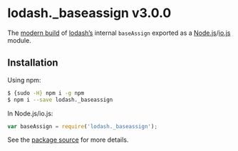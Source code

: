 # lodash._baseassign v3.0.0

The [modern build](https://github.com/lodash/lodash/wiki/Build-Differences) of [lodash’s](https://lodash.com/) internal `baseAssign` exported as a [Node.js](http://nodejs.org/)/[io.js](https://iojs.org/) module.

## Installation

Using npm:

```bash
$ {sudo -H} npm i -g npm
$ npm i --save lodash._baseassign
```

In Node.js/io.js:

```js
var baseAssign = require('lodash._baseassign');
```

See the [package source](https://github.com/lodash/lodash/blob/3.0.0-npm-packages/lodash._baseassign) for more details.
